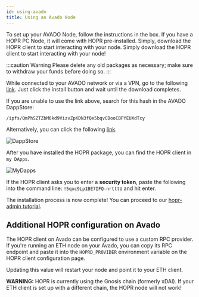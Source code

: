 ```yaml
---
id: using-avado
title: Using an Avado Node
---
```


To set up your AVADO Node, follow the instructions in the box. If you have a HOPR PC Node, it will come with HOPR pre-installed. Simply, download the HOPR client to start interacting with your node. Simply download the HOPR client to start interacting with your node!

:::caution Warning
Please delete any old packages as necessary; make sure to withdraw your funds before doing so.
:::

While connected to your AVADO network or via a VPN, go to the following [link](http://my.ava.do/#/installer/%2Fipfs%2FQmPhSZTZbM6kd9VizvZpKDN3fQe5bqvCDooCBPYEUXdTcy). Just click the install button and wait until the download completes.

If you are unable to use the link above, search for this hash in the AVADO DappStore:

```
/ipfs/QmPhSZTZbM6kd9VizvZpKDN3fQe5bqvCDooCBPYEUXdTcy
```

Alternatively, you can click the following [link](http://my.ava.do/#/installer/%2Fipfs%2FQmPhSZTZbM6kd9VizvZpKDN3fQe5bqvCDooCBPYEUXdTcy).

![DappStore](/img/node/avado-1.png)

After you have installed the HOPR package, you can find the HOPR client in `my DApps`.

![MyDapps](/img/node/avado-2.png)

If the HOPR client asks you to enter a **security token**, paste the following into the command line: `!5qxc9Lp1BE7IFQ-nrtttU` and hit enter.

The installation process is now complete! You can proceed to our [hopr-admin tutorial](using-hopr-admin).  

## Additional HOPR configuration on Avado

The HOPR client on Avado can be configured to use a custom RPC provider. If you're running an ETH node on your Avado,
you can copy its RPC endpoint and paste it into the `HOPRD_PROVIDER` environment variable on the HOPR client configuration page.

Updating this value will restart your node and point it to your ETH client.

**WARNING:** HOPR is currently using the Gnosis chain (formerly xDAI). If your ETH client is set up with a different chain, the HOPR node will not work!

